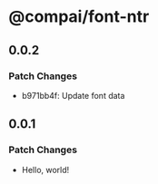 # @compai/font-ntr

## 0.0.2

### Patch Changes

- b971bb4f: Update font data

## 0.0.1

### Patch Changes

- Hello, world!
